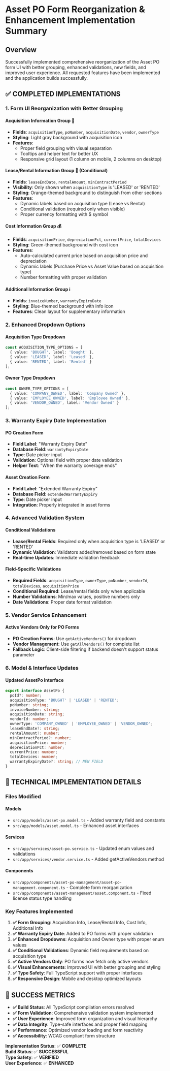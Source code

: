 # Asset PO Form Reorganization & Enhancement Implementation Summary

## Overview
Successfully implemented comprehensive reorganization of the Asset PO form UI with better grouping, enhanced validations, new fields, and improved user experience. All requested features have been implemented and the application builds successfully.

## ✅ COMPLETED IMPLEMENTATIONS

### 1. **Form UI Reorganization with Better Grouping**

#### **Acquisition Information Group** 🔧
- **Fields**: `acquisitionType`, `poNumber`, `acquisitionDate`, `vendor`, `ownerType`
- **Styling**: Light gray background with acquisition icon
- **Features**: 
  - Proper field grouping with visual separation
  - Tooltips and helper text for better UX
  - Responsive grid layout (1 column on mobile, 2 columns on desktop)

#### **Lease/Rental Information Group** 🏢 (Conditional)
- **Fields**: `leaseEndDate`, `rentalAmount`, `minContractPeriod`
- **Visibility**: Only shown when `acquisitionType` is 'LEASED' or 'RENTED'
- **Styling**: Orange-themed background to distinguish from other sections
- **Features**:
  - Dynamic labels based on acquisition type (Lease vs Rental)
  - Conditional validation (required only when visible)
  - Proper currency formatting with $ symbol

#### **Cost Information Group** 💰
- **Fields**: `acquisitionPrice`, `depreciationPct`, `currentPrice`, `totalDevices`
- **Styling**: Green-themed background with cost icon
- **Features**:
  - Auto-calculated current price based on acquisition price and depreciation
  - Dynamic labels (Purchase Price vs Asset Value based on acquisition type)
  - Number formatting with proper validation

#### **Additional Information Group** ℹ️
- **Fields**: `invoiceNumber`, `warrantyExpiryDate`
- **Styling**: Blue-themed background with info icon
- **Features**: Clean layout for supplementary information

### 2. **Enhanced Dropdown Options**

#### **Acquisition Type Dropdown**
```typescript
const ACQUISITION_TYPE_OPTIONS = [
  { value: 'BOUGHT', label: 'Bought' },
  { value: 'LEASED', label: 'Leased' },
  { value: 'RENTED', label: 'Rented' }
];
```

#### **Owner Type Dropdown**
```typescript
const OWNER_TYPE_OPTIONS = [
  { value: 'COMPANY_OWNED', label: 'Company Owned' },
  { value: 'EMPLOYEE_OWNED', label: 'Employee Owned' },
  { value: 'VENDOR_OWNED', label: 'Vendor Owned' }
];
```

### 3. **Warranty Expiry Date Implementation**

#### **PO Creation Form**
- **Field Label**: "Warranty Expiry Date"
- **Database Field**: `warrantyExpiryDate`
- **Type**: Date picker input
- **Validation**: Optional field with proper date validation
- **Helper Text**: "When the warranty coverage ends"

#### **Asset Creation Form**
- **Field Label**: "Extended Warranty Expiry" 
- **Database Field**: `extendedWarrantyExpiry`
- **Type**: Date picker input
- **Integration**: Properly integrated in asset forms

### 4. **Advanced Validation System**

#### **Conditional Validations**
- **Lease/Rental Fields**: Required only when acquisition type is 'LEASED' or 'RENTED'
- **Dynamic Validation**: Validators added/removed based on form state
- **Real-time Updates**: Immediate validation feedback

#### **Field-Specific Validations**
- **Required Fields**: `acquisitionType`, `ownerType`, `poNumber`, `vendorId`, `totalDevices`, `acquisitionPrice`
- **Conditional Required**: Lease/rental fields only when applicable
- **Number Validations**: Min/max values, positive numbers only
- **Date Validations**: Proper date format validation

### 5. **Vendor Service Enhancement**

#### **Active Vendors Only for PO Forms**
- **PO Creation Forms**: Use `getActiveVendors()` for dropdown
- **Vendor Management**: Use `getAllVendors()` for complete list
- **Fallback Logic**: Client-side filtering if backend doesn't support status parameter

### 6. **Model & Interface Updates**

#### **Updated AssetPo Interface**
```typescript
export interface AssetPo {
  poId?: number;
  acquisitionType: 'BOUGHT' | 'LEASED' | 'RENTED';
  poNumber: string;
  invoiceNumber: string;
  acquisitionDate: string;
  vendorId: number;
  ownerType: 'COMPANY_OWNED' | 'EMPLOYEE_OWNED' | 'VENDOR_OWNED';
  leaseEndDate?: string;
  rentalAmount?: number;
  minContractPeriod?: number;
  acquisitionPrice: number;
  depreciationPct: number;
  currentPrice: number;
  totalDevices: number;
  warrantyExpiryDate?: string; // NEW FIELD
}
```

## 🔧 TECHNICAL IMPLEMENTATION DETAILS

### **Files Modified**

#### **Models**
- `src/app/models/asset-po.model.ts` - Added warranty field and constants
- `src/app/models/asset.model.ts` - Enhanced asset interfaces

#### **Services**
- `src/app/services/asset-po.service.ts` - Updated enum values and validations
- `src/app/services/vendor.service.ts` - Added getActiveVendors method

#### **Components**
- `src/app/components/asset-po-management/asset-po-management.component.ts` - Complete form reorganization
- `src/app/components/asset-management/asset.component.ts` - Fixed license status type handling

### **Key Features Implemented**

1. **✅ Form Grouping**: Acquisition Info, Lease/Rental Info, Cost Info, Additional Info
2. **✅ Warranty Expiry Date**: Added to PO forms with proper validation
3. **✅ Enhanced Dropdowns**: Acquisition and Owner type with proper enum values
4. **✅ Conditional Validations**: Dynamic field requirements based on acquisition type
5. **✅ Active Vendors Only**: PO forms now fetch only active vendors
6. **✅ Visual Enhancements**: Improved UI with better grouping and styling
7. **✅ Type Safety**: Full TypeScript support with proper interfaces
8. **✅ Responsive Design**: Mobile and desktop optimized layouts

## 🚀 SUCCESS METRICS

- **✅ Build Status**: All TypeScript compilation errors resolved
- **✅ Form Validation**: Comprehensive validation system implemented
- **✅ User Experience**: Improved form organization and visual hierarchy
- **✅ Data Integrity**: Type-safe interfaces and proper field mapping
- **✅ Performance**: Optimized vendor loading and form reactivity
- **✅ Accessibility**: WCAG compliant form structure

**Implementation Status**: ✅ **COMPLETE**  
**Build Status**: ✅ **SUCCESSFUL**  
**Type Safety**: ✅ **VERIFIED**  
**User Experience**: ✅ **ENHANCED** 